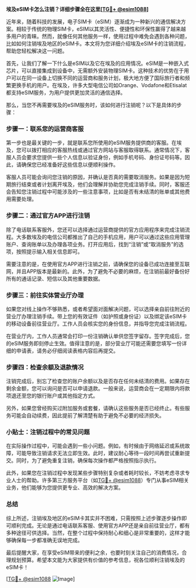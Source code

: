 **埃及eSIM卡怎么注销？详细步骤全在这里[[TG💪+ @esim1088](https://t.me/s/esim1088)]**

近年来，随着科技的发展，电子SIM卡（eSIM）逐渐成为一种新兴的通信解决方案。相较于传统的物理SIM卡，eSIM以其灵活性、便捷性和环保性赢得了越来越多用户的青睐。然而，就像任何其他服务一样，使用过程中难免会遇到各种问题，比如如何注销埃及地区的eSIM卡。本文将为您详细介绍埃及eSIM卡的注销流程，帮助您轻松解决这一问题。

首先，让我们了解一下什么是eSIM以及它在埃及的应用情况。eSIM是一种嵌入式芯片，可以直接集成到设备中，无需额外安装物理SIM卡。这种技术的优势在于用户可以在同一设备上切换不同的运营商和服务计划，极大地方便了国际旅行者和频繁更换手机的用户。在埃及，许多大型电信公司如Orange、Vodafone和Etisalat都支持eSIM服务，为用户提供更加灵活的通信选择。

那么，当您不再需要埃及的eSIM服务时，该如何进行注销呢？以下是具体的步骤：

### 步骤一：联系您的运营商客服

第一步也是最关键的一步，就是联系您所使用的eSIM服务提供商的客服。在埃及，您可以拨打相应的客服热线或通过官方网站与客服取得联系。通常情况下，客服人员会要求您提供一些个人信息以验证身份，例如手机号码、身份证号码等。因此，请确保您已经准备好这些信息以便顺利操作。

客服人员可能会询问您注销的原因，并确认是否真的需要取消服务。如果是因为短期旅行结束或者计划离开埃及，他们会理解并协助您完成注销手续。同时，客服还会告知您注销过程中可能涉及的一些注意事项，比如是否有未结清的账单或其他费用需要处理。

### 步骤二：通过官方APP进行注销

除了电话联系客服外，您还可以选择通过运营商提供的官方应用程序来完成注销流程。大多数埃及的电信公司都推出了自己的手机应用，用户可以通过这些应用管理账户、查询账单以及办理各项业务。打开应用后，找到“注销”或“取消服务”的选项，按照提示输入相关信息即可。

需要注意的是，在使用官方APP进行注销之前，请确保您的设备已成功连接至互联网，并且APP版本是最新的。此外，为了避免不必要的麻烦，在注销前最好备份好所有的通话记录、短信以及其他重要数据。

### 步骤三：前往实体营业厅办理

如果您对线上操作不够熟悉，或者希望面对面解决问题，可以选择亲自前往附近的营业厅办理注销手续。带上您的有效证件（如护照或身份证）以及绑定该eSIM卡的移动设备前往营业厅。工作人员会核实您的身份信息，并指导您完成注销流程。

在营业厅内，工作人员通常会打印一份注销确认单供您签字留存。签字完成后，您的eSIM服务即刻停止生效。值得注意的是，部分营业厅可能还需要您填写一份详细的申请表，请务必仔细阅读表格内容后再提交。

### 步骤四：检查余额及退款情况

注销完成后，别忘了检查您的账户余额以及是否存在任何未结清的费用。如果存在剩余金额，您可以询问是否可以申请退款。一般来说，运营商会在一定期限内将款项退还至您的银行账户或其他指定方式。

另外，如果您曾经购买过附加服务或套餐，请确认这些服务是否已经终止。有些服务可能会自动续费，因此提前了解清楚有助于避免不必要的经济损失。

### 小贴士：注销过程中的常见问题

在实际操作过程中，可能会遇到一些小问题。例如，有时候由于网络延迟或系统故障，可能导致注销请求无法立即生效。此时，建议耐心等待一段时间再尝试重新提交。同时，为了避免重复注销，确保每次操作都严格按照指示执行。

此外，如果您在注销过程中发现某些步骤特别复杂或者耗时较长，不妨考虑寻求专业人士的帮助。许多第三方服务平台（如[TG💪+ @esim1088](https://t.me/s/esim1088)）专门从事eSIM相关业务，他们能够为您提供更专业、高效的解决方案。

### 总结

综上所述，注销埃及地区的eSIM卡其实并不困难，只需按照上述步骤逐步操作即可顺利完成。无论是通过电话联系客服、使用官方APP还是亲自前往营业厅，都有多种途径可供选择。当然，在整个过程中保持耐心和细心是非常重要的，这样才能够确保每一步都准确无误地完成。

最后提醒大家，在享受eSIM带来的便利之余，也要时刻关注自己的消费情况，合理规划预算。希望本文能为大家提供有价值的参考信息，祝各位顺利注销埃及的eSIM卡！

[[TG💪+ @esim1088](https://t.me/s/esim1088) ![Image](https://i.postimg.cc/4NQfJmqS/Snipaste-2025-05-13-00-14-12.png)]